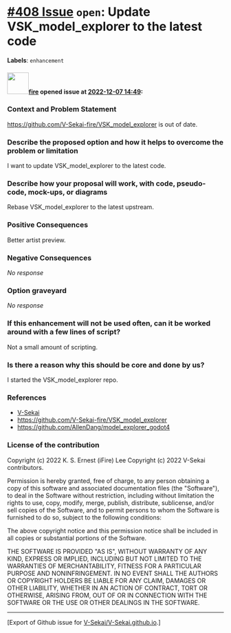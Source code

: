 # [\#408 Issue](https://github.com/V-Sekai/V-Sekai.github.io/issues/408) `open`: Update VSK_model_explorer to the latest code
**Labels**: `enhancement`


#### <img src="https://avatars.githubusercontent.com/u/32321?u=c2e06a3d2b49a467aa907e54aa259516440267cc&v=4" width="50">[fire](https://github.com/fire) opened issue at [2022-12-07 14:49](https://github.com/V-Sekai/V-Sekai.github.io/issues/408):

### Context and Problem Statement

https://github.com/V-Sekai-fire/VSK_model_explorer is out of date.

### Describe the proposed option and how it helps to overcome the problem or limitation

I want to update VSK_model_explorer to the latest code.

### Describe how your proposal will work, with code, pseudo-code, mock-ups, or diagrams

Rebase VSK_model_explorer to the latest upstream.

### Positive Consequences

Better artist preview.

### Negative Consequences

_No response_

### Option graveyard

_No response_

### If this enhancement will not be used often, can it be worked around with a few lines of script?

Not a small amount of scripting.

### Is there a reason why this should be core and done by us?

I started the VSK_model_explorer repo.

### References

- [V-Sekai](https://v-sekai.org/)
- https://github.com/V-Sekai-fire/VSK_model_explorer
- https://github.com/AllenDang/model_explorer_godot4


### License of the contribution

Copyright (c) 2022 K. S. Ernest (iFire) Lee
Copyright (c) 2022 V-Sekai contributors.

Permission is hereby granted, free of charge, to any person obtaining a copy of this software and associated documentation files (the "Software"), to deal in the Software without restriction, including without limitation the rights to use, copy, modify, merge, publish, distribute, sublicense, and/or sell copies of the Software, and to permit persons to whom the Software is furnished to do so, subject to the following conditions:

The above copyright notice and this permission notice shall be included in all copies or substantial portions of the Software.

THE SOFTWARE IS PROVIDED "AS IS", WITHOUT WARRANTY OF ANY KIND, EXPRESS OR IMPLIED, INCLUDING BUT NOT LIMITED TO THE WARRANTIES OF MERCHANTABILITY, FITNESS FOR A PARTICULAR PURPOSE AND NONINFRINGEMENT. IN NO EVENT SHALL THE AUTHORS OR COPYRIGHT HOLDERS BE LIABLE FOR ANY CLAIM, DAMAGES OR OTHER LIABILITY, WHETHER IN AN ACTION OF CONTRACT, TORT OR OTHERWISE, ARISING FROM, OUT OF OR IN CONNECTION WITH THE SOFTWARE OR THE USE OR OTHER DEALINGS IN THE SOFTWARE.





-------------------------------------------------------------------------------



[Export of Github issue for [V-Sekai/V-Sekai.github.io](https://github.com/V-Sekai/V-Sekai.github.io).]
